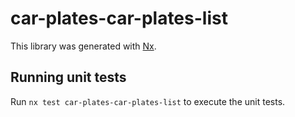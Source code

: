 # car-plates-car-plates-list

This library was generated with [Nx](https://nx.dev).

## Running unit tests

Run `nx test car-plates-car-plates-list` to execute the unit tests.
